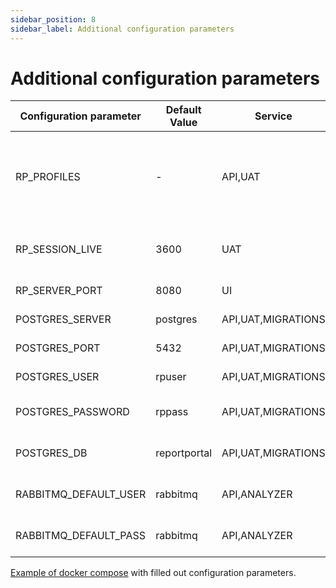 ```yaml
---
sidebar_position: 8
sidebar_label: Additional configuration parameters
---
```


# Additional configuration parameters

| Configuration parameter | Default Value | Service | Description |
|-------------------------| ------------- | --------|-------------|
| RP_PROFILES | - | API,UAT | Specifies application settings profiles. Should be set to 'docker' |
| RP_SESSION_LIVE | 3600 | UAT | Session token live time in seconds|
| RP_SERVER_PORT | 8080 | UI | UI service port |
| POSTGRES_SERVER | postgres | API,UAT,MIGRATIONS | PostgreSQL host |
| POSTGRES_PORT | 5432 | API,UAT,MIGRATIONS | PostgreSQL port |
| POSTGRES_USER | rpuser | API,UAT,MIGRATIONS | PostgreSQL user name |
| POSTGRES_PASSWORD | rppass | API,UAT,MIGRATIONS | PostgreSQL user password |
| POSTGRES_DB | reportportal | API,UAT,MIGRATIONS | PostgreSQL database name |
| RABBITMQ_DEFAULT_USER | rabbitmq | API,ANALYZER | PostgreSQL database name |
| RABBITMQ_DEFAULT_PASS | rabbitmq | API,ANALYZER | PostgreSQL database name |

[Example of docker compose](https://github.com/reportportal/reportportal/blob/master/docker-compose.yml) with filled out configuration parameters.
